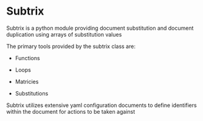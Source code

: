 # Subtrix

Subtrix is a python module providing document substitution and document duplication using arrays of substitution values

The primary tools provided by the subtrix class are:

- Functions

- Loops

- Matricies

- Substitutions

Subtrix utilizes extensive yaml configuration documents to define identifiers within the document for actions to be taken against




